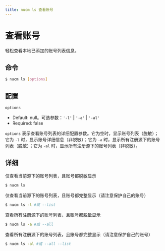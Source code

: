 ```yaml
---
title: nucm ls 查看账号
---
```


# 查看账号

轻松查看本地已添加的账号列表信息。

## 命令

```bash
$ nucm ls [options]
```

## 配置

`options`

- Default: null。可选参数：`'-l'` | `'-a'` | `'-al'`
- Required: false

`options` 表示查看账号列表的详细配置参数。它为空时，显示账号列表（脱敏）；它为 `-l` 时，显示账号详细信息（非脱敏）；它为 `-a` 时，显示所有注册源下的账号列表（脱敏）；它为 `-al` 时，显示所有注册源下的账号列表（非脱敏）。

## 详细

仅查看当前源下的账号列表，且账号都脱敏显示

```bash
$ nucm ls
```

仅查看当前源下的账号列表，且账号都完整显示（请注意保护自己的账号）

```bash
$ nucm ls -l #或 --list
```

查看所有注册源下的账号列表，且账号都脱敏显示

```bash
$ nucm ls -a #或 --all
```

查看所有注册源下的账号列表，且账号都完整显示（请注意保护自己的账号）

```bash
$ nucm ls -al #或 --all --list
```

